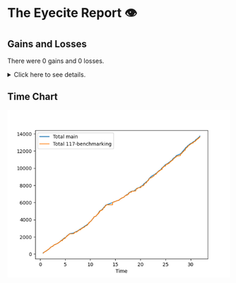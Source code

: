 # The Eyecite Report :eye:



Gains and Losses
---------
There were 0 gains and 0 losses.

<details>
<summary>Click here to see details.</summary>

| ID   | GAIN   | LOSS   | OPINION_ID   | --   |
|------|--------|--------|--------------|------|

</details>


Time Chart
---------
![image](https://github.com/freelawproject/eyecite/blob/artifacts/benchmark/pr120-time-comparison.png?raw=true)
